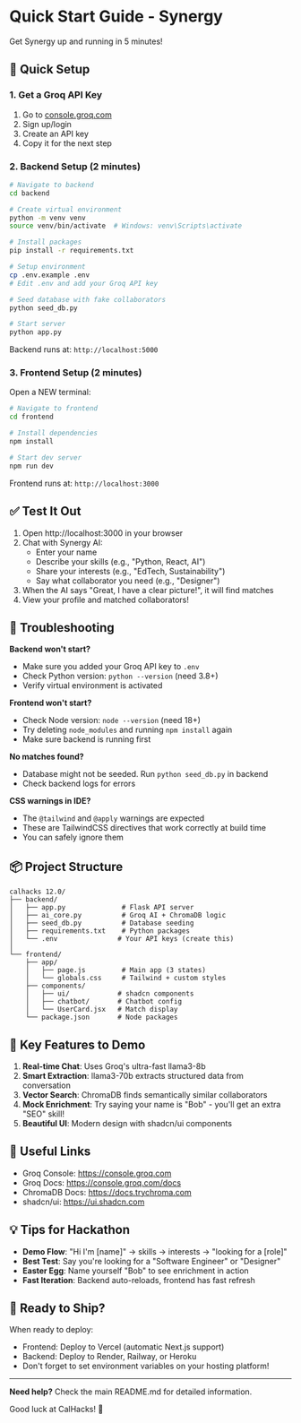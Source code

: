 # Quick Start Guide - Synergy

Get Synergy up and running in 5 minutes!

## 🚀 Quick Setup

### 1. Get a Groq API Key
1. Go to [console.groq.com](https://console.groq.com)
2. Sign up/login
3. Create an API key
4. Copy it for the next step

### 2. Backend Setup (2 minutes)

```bash
# Navigate to backend
cd backend

# Create virtual environment
python -m venv venv
source venv/bin/activate  # Windows: venv\Scripts\activate

# Install packages
pip install -r requirements.txt

# Setup environment
cp .env.example .env
# Edit .env and add your Groq API key

# Seed database with fake collaborators
python seed_db.py

# Start server
python app.py
```

Backend runs at: `http://localhost:5000`

### 3. Frontend Setup (2 minutes)

Open a NEW terminal:

```bash
# Navigate to frontend
cd frontend

# Install dependencies
npm install

# Start dev server
npm run dev
```

Frontend runs at: `http://localhost:3000`

## ✅ Test It Out

1. Open http://localhost:3000 in your browser
2. Chat with Synergy AI:
   - Enter your name
   - Describe your skills (e.g., "Python, React, AI")
   - Share your interests (e.g., "EdTech, Sustainability")
   - Say what collaborator you need (e.g., "Designer")
3. When the AI says "Great, I have a clear picture!", it will find matches
4. View your profile and matched collaborators!

## 🐛 Troubleshooting

**Backend won't start?**
- Make sure you added your Groq API key to `.env`
- Check Python version: `python --version` (need 3.8+)
- Verify virtual environment is activated

**Frontend won't start?**
- Check Node version: `node --version` (need 18+)
- Try deleting `node_modules` and running `npm install` again
- Make sure backend is running first

**No matches found?**
- Database might not be seeded. Run `python seed_db.py` in backend
- Check backend logs for errors

**CSS warnings in IDE?**
- The `@tailwind` and `@apply` warnings are expected
- These are TailwindCSS directives that work correctly at build time
- You can safely ignore them

## 📦 Project Structure

```
calhacks 12.0/
├── backend/
│   ├── app.py              # Flask API server
│   ├── ai_core.py          # Groq AI + ChromaDB logic
│   ├── seed_db.py          # Database seeding
│   ├── requirements.txt    # Python packages
│   └── .env               # Your API keys (create this)
│
└── frontend/
    ├── app/
    │   ├── page.js         # Main app (3 states)
    │   └── globals.css     # Tailwind + custom styles
    ├── components/
    │   ├── ui/            # shadcn components
    │   ├── chatbot/       # Chatbot config
    │   └── UserCard.jsx   # Match display
    └── package.json       # Node packages
```

## 🎯 Key Features to Demo

1. **Real-time Chat**: Uses Groq's ultra-fast llama3-8b
2. **Smart Extraction**: llama3-70b extracts structured data from conversation
3. **Vector Search**: ChromaDB finds semantically similar collaborators
4. **Mock Enrichment**: Try saying your name is "Bob" - you'll get an extra "SEO" skill!
5. **Beautiful UI**: Modern design with shadcn/ui components

## 🔗 Useful Links

- Groq Console: https://console.groq.com
- Groq Docs: https://console.groq.com/docs
- ChromaDB Docs: https://docs.trychroma.com
- shadcn/ui: https://ui.shadcn.com

## 💡 Tips for Hackathon

- **Demo Flow**: "Hi I'm [name]" → skills → interests → "looking for a [role]"
- **Best Test**: Say you're looking for a "Software Engineer" or "Designer"
- **Easter Egg**: Name yourself "Bob" to see enrichment in action
- **Fast Iteration**: Backend auto-reloads, frontend has fast refresh

## 🚀 Ready to Ship?

When ready to deploy:
- Frontend: Deploy to Vercel (automatic Next.js support)
- Backend: Deploy to Render, Railway, or Heroku
- Don't forget to set environment variables on your hosting platform!

---

**Need help?** Check the main README.md for detailed information.

Good luck at CalHacks! 🎉
